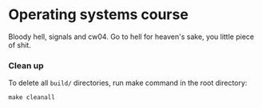 # Operating systems course
Bloody hell, signals and cw04. Go to hell for heaven's sake, you little piece of shit.


### Clean up
To delete all `build/` directories, run make command in the root directory:
```
make cleanall
```